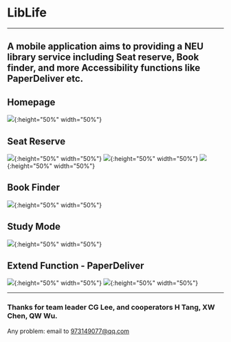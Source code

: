 # LibLife

---

A mobile application aims to providing a NEU library service including Seat reserve, Book finder, and more Accessibility functions like PaperDeliver etc.
---
## Homepage

![](readme_res/home.jpg){:height="50%" width="50%"}

## Seat Reserve

![](readme_res/seat.jpg){:height="50%" width="50%"}
![](readme_res/seat2.jpg){:height="50%" width="50%"}
![](readme_res/seat3.jpg){:height="50%" width="50%"}
## Book Finder

![](readme_res/book.jpg){:height="50%" width="50%"}

## Study Mode

![](readme_res/study.jpg){:height="50%" width="50%"}

## Extend Function - PaperDeliver

![](readme_res/paper.jpg){:height="50%" width="50%"}
![](readme_res/deliver.jpg){:height="50%" width="50%"}

---

### Thanks for team leader CG Lee, and cooperators H Tang, XW Chen, QW Wu.

Any problem: email to 973149077@qq.com
